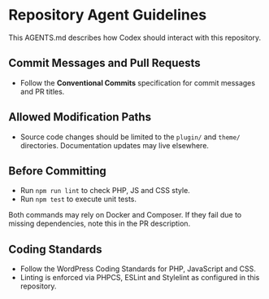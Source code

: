 # Repository Agent Guidelines

This AGENTS.md describes how Codex should interact with this repository.

## Commit Messages and Pull Requests
- Follow the **Conventional Commits** specification for commit messages and PR titles.

## Allowed Modification Paths
- Source code changes should be limited to the `plugin/` and `theme/` directories.
  Documentation updates may live elsewhere.

## Before Committing
- Run `npm run lint` to check PHP, JS and CSS style.
- Run `npm test` to execute unit tests.

Both commands may rely on Docker and Composer. If they fail due to missing dependencies, note this in the PR description.

## Coding Standards
- Follow the WordPress Coding Standards for PHP, JavaScript and CSS.
- Linting is enforced via PHPCS, ESLint and Stylelint as configured in this repository.

